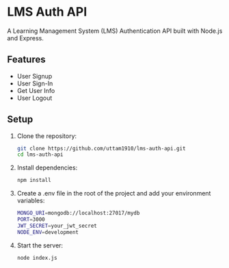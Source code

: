 # LMS Auth API

A Learning Management System (LMS) Authentication API built with Node.js and Express.

## Features
- User Signup
- User Sign-In
- Get User Info
- User Logout

## Setup
1. Clone the repository:
   ```bash
   git clone https://github.com/uttam1910/lms-auth-api.git
   cd lms-auth-api

2. Install dependencies:
   ```bash
   npm install
   
3. Create a .env file in the root of the project and add your environment variables:
   ```bash
   MONGO_URI=mongodb://localhost:27017/mydb
   PORT=3000
   JWT_SECRET=your_jwt_secret
   NODE_ENV=development
4. Start the server:
   ```bash
   node index.js

